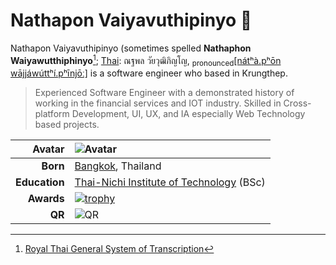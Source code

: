 # Nathapon Vaiyavuthipinyo :wave:

Nathapon Vaiyavuthipinyo (sometimes spelled **Nathaphon Waiyawutthiphinyo**[^1]; [Thai](https://en.wikipedia.org/wiki/Thai_language): ณฐพล วัยวุฒิภิญโญ, <sub>pronounced</sub>[[nátʰà.pʰōn wājjáwúttʰí.pʰīnjōː]](https://en.wikipedia.org/wiki/Help:IPA/Thai) is a software engineer who based in Krungthep.

> Experienced Software Engineer with a demonstrated history of working in the financial services and IOT industry. Skilled in Cross-platform Development, UI, UX, and IA especially Web Technology based projects.

|Avatar|![Avatar](https://gravatar.com/avatar/0a47d60471ee55d7951ed68abab36e4df6c3bd443fb000bbf6c50c612b9a8033)|
|--:|:--|
|**Born**|[Bangkok](https://en.wikipedia.org/wiki/Bangkok), Thailand|
|**Education**|[Thai-Nichi Institute of Technology](https://th.wikipedia.org/wiki/%E0%B8%AA%E0%B8%96%E0%B8%B2%E0%B8%9A%E0%B8%B1%E0%B8%99%E0%B9%80%E0%B8%97%E0%B8%84%E0%B9%82%E0%B8%99%E0%B9%82%E0%B8%A5%E0%B8%A2%E0%B8%B5%E0%B9%84%E0%B8%97%E0%B8%A2-%E0%B8%8D%E0%B8%B5%E0%B9%88%E0%B8%9B%E0%B8%B8%E0%B9%88%E0%B8%99) (BSc)|
|**Awards**|[![trophy](https://github-profile-trophy.vercel.app/?username=k13elle&rank=SECRET,SSS,SS,S,AAA,AA,A&no-bg=true&no-frame=true)](https://github.com/ryo-ma/github-profile-trophy)|
|**QR**|![QR](https://gravatar.com/0a47d60471ee55d7951ed68abab36e4df6c3bd443fb000bbf6c50c612b9a8033.qr)|

[^1]: [Royal Thai General System of Transcription](https://en.wikipedia.org/wiki/Royal_Thai_General_System_of_Transcription)

